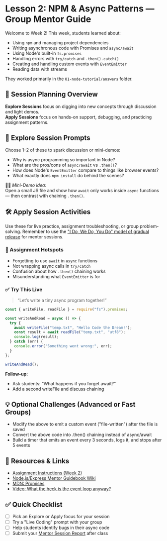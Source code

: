 # Lesson 2: NPM & Async Patterns — Group Mentor Guide

Welcome to Week 2! This week, students learned about:

- Using `npm` and managing project dependencies
- Writing asynchronous code with Promises and `async/await`
- Using Node's built-in `fs.promises`
- Handling errors with `try/catch` and `.then().catch()`
- Creating and handling custom events with `EventEmitter`
- Reading data with streams

They worked primarily in the `01-node-tutorial/answers` folder.

## 🧠 Session Planning Overview

**Explore Sessions** focus on digging into new concepts through discussion and light demos.  
**Apply Sessions** focus on hands-on support, debugging, and practicing assignment patterns.

## 🧭 Explore Session Prompts

Choose 1–2 of these to spark discussion or mini-demos:

- Why is async programming so important in Node?
- What are the pros/cons of `async/await` vs `.then()`?
- How does Node's `EventEmitter` compare to things like browser events?
- What exactly does `npm install` do behind the scenes?

🧑‍🏫 *Mini-Demo idea:*  
Open a small JS file and show how `await` only works inside `async` functions — then contrast with chaining `.then()`.

## 🛠️ Apply Session Activities

Use these for live practice, assignment troubleshooting, or group problem-solving. Remember to use the ["I Do, We Do, You Do" model of gradual release](https://coda.io/d/_dAM9Xiy8hnR/Teaching-Notes_suWDehoD) for mentor sessions.

### 🔧 Assignment Hotspots
- Forgetting to use `await` in `async` functions
- Not wrapping async calls in `try/catch`
- Confusion about how `.then()` chaining works
- Misunderstanding what `EventEmitter` is for

### ✅ Try This Live

> “Let’s write a tiny async program together!”

```js
const { writeFile, readFile } = require("fs").promises;

const writeAndRead = async () => {
  try {
    await writeFile("temp.txt", "Hello Code the Dream!");
    const result = await readFile("temp.txt", "utf8");
    console.log(result);
  } catch (err) {
    console.error("Something went wrong:", err);
  }
};

writeAndRead();
```
**Follow-up:**
  * Ask students: “What happens if you forget await?”
  * Add a second writeFile and discuss chaining

 ## 💡 Optional Challenges (Advanced or Fast Groups)
 * Modify the above to emit a custom event ("file-written") after the file is saved
 * Convert the above code into .then() chaining instead of async/await
 * Build a timer that emits an event every 3 seconds, logs it, and stops after 5 events

## 📎 Resources & Links

- [Assignment Instructions (Week 2)](https://raw.githubusercontent.com/Code-the-Dream-School/node-v3/refs/heads/main/assignments/02NPMandAsyncPatterns.md)
- [Node.js/Express Mentor Guidebook Wiki](https://github.com/Code-the-Dream-School/node-express-guidebook/wiki/Curriculum-and-Teaching-Resources)
- [MDN: Promises](https://developer.mozilla.org/en-US/docs/Web/JavaScript/Reference/Global_Objects/Promise)
- [Video: What the heck is the event loop anyway?](https://www.youtube.com/watch?v=8aGhZQkoFbQ)

## ✅ Quick Checklist

- [ ] Pick an Explore or Apply focus for your session
- [ ] Try a "Live Coding" prompt with your group
- [ ] Help students identify bugs in their async code
- [ ] Submit your [Mentor Session Report](https://airtable.com/appoSRJMlXH9KvE6w/shrp0jjRtoMyTXRzh) after class
